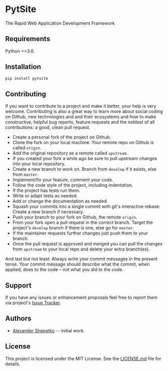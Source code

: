 # PytSite

The Rapid Web Application Development Framework


## Requirements
        
Python >=3.6.
        
    
## Installation
        
```bash
pip install pytsite
```


## Contributing

If you want to contribute to a project and make it better, your help is very
welcome. Contributing is also a great way to learn more about social coding on
Github, new technologies and and their ecosystems and how to make constructive,
helpful bug reports, feature requests and the noblest of all contributions:
a good, clean pull request.

- Create a personal fork of the project on Github.
- Clone the fork on your local machine. Your remote repo on Github is called
  `origin`.
- Add the original repository as a remote called `upstream`.
- If you created your fork a while ago be sure to pull upstream changes into
  your local repository.
- Create a new branch to work on. Branch from `develop` if it exists, else from
  `master`.
- Implement/fix your feature, comment your code.
- Follow the code style of the project, including indentation.
- If the project has tests run them.
- Write or adapt tests as needed.
- Add or change the documentation as needed.
- Squash your commits into a single commit with git's interactive rebase. Create
  a new branch if necessary.
- Push your branch to your fork on Github, the remote `origin`.
- From your fork open a pull request in the correct branch. Target the project's
  `develop` branch if there is one, else go for `master`.
- If the maintainer requests further changes just push them to your branch.
- Once the pull request is approved and merged you can pull the changes from
  `upstream` to your local repo and delete your extra branch(es).

And last but not least: Always write your commit messages in the present tense.
Your commit message should describe what the commit, when applied, does to the
code – not what you did to the code.


## Support

If you have any issues or enhancement proposals feel free to report them via
project's [Issue Tracker](https://github.com/pytsite/pytsite/issues).


## Authors
* [Alexander Shepetko](https://shepetko.com) -- initial work.


## License
    
This project is licensed under the MIT License. See the [LICENSE.md](LICENSE.md)
file for details.
